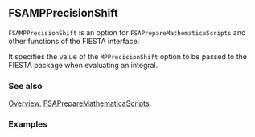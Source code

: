 ```mathematica
 
```

## FSAMPPrecisionShift

`FSAMPPrecisionShift` is an option for `FSAPrepareMathematicaScripts` and other functions of the FIESTA interface.

It specifies the value of the `MPPrecisionShift` option to be passed to the FIESTA package when evaluating an integral.

### See also

[Overview](Extra/FeynHelpers.md), [FSAPrepareMathematicaScripts](FSAPrepareMathematicaScripts.md).

### Examples